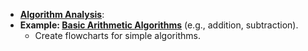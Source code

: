 - **[Algorithm Analysis](./Algorithm%20Analysis.md)**:
- **Example: [Basic Arithmetic Algorithms](https://github.com/m-mdy-m/TechShelf/tree/main/Algorithms/Arithmetic)** (e.g., addition, subtraction).
  - Create flowcharts for simple algorithms.
